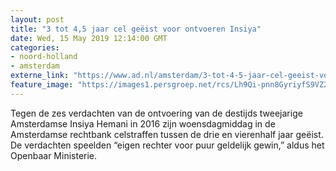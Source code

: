 ```yaml
---
layout: post
title: "3 tot 4,5 jaar cel geëist voor ontvoeren Insiya"
date: Wed, 15 May 2019 12:14:00 GMT
categories: 
- noord-holland 
- amsterdam 
externe_link: "https://www.ad.nl/amsterdam/3-tot-4-5-jaar-cel-geeist-voor-ontvoeren-insiya~a15ae853/"
feature_image: "https://images1.persgroep.net/rcs/Lh9Qi-pnn8GyriyfS9VZ2vXVcEg/diocontent/148432440/_fitwidth/400/?appId=21791a8992982cd8da851550a453bd7f&quality=0.7"
---
```


Tegen de zes verdachten van de ontvoering van de destijds tweejarige Amsterdamse Insiya Hemani in 2016 zijn woensdagmiddag in de Amsterdamse rechtbank celstraffen tussen de drie en vierenhalf jaar geëist. De verdachten speelden “eigen rechter voor puur geldelijk gewin,” aldus het Openbaar Ministerie.
